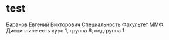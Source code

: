 # test
Баранов
Евгений 
Викторович
Специальность
Факультет ММФ 
Дисциплине есть 
курс 1, группа 6, подгруппа 1
